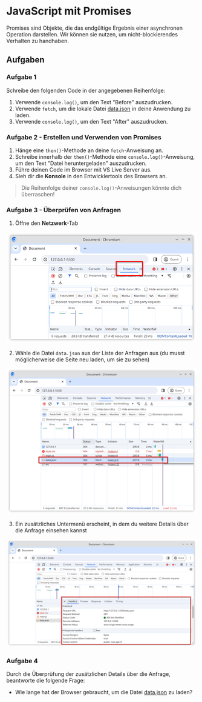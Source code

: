 # JavaScript mit Promises

Promises sind Objekte, die das endgültige Ergebnis einer asynchronen Operation darstellen. Wir können sie nutzen, um nicht-blockierendes Verhalten zu handhaben.

## Aufgaben

### Aufgabe 1

Schreibe den folgenden Code in der angegebenen Reihenfolge:

1. Verwende `console.log()`, um den Text "Before" auszudrucken.
2. Verwende `fetch`, um die lokale Datei [data.json](./data.json) in deine Anwendung zu laden.
3. Verwende `console.log()`, um den Text "After" auszudrucken.

### Aufgabe 2 - Erstellen und Verwenden von Promises

1. Hänge eine `then()`-Methode an deine `fetch`-Anweisung an.
2. Schreibe innerhalb der `then()`-Methode eine `console.log()`-Anweisung, um den Text "Datei heruntergeladen" auszudrucken.
3. Führe deinen Code im Browser mit VS Live Server aus.
4. Sieh dir die **Konsole** in den Entwicklertools des Browsers an.

> Die Reihenfolge deiner `console.log()`-Anweisungen könnte dich überraschen!

### Aufgabe 3 - Überprüfen von Anfragen

1. Öffne den **Netzwerk**-Tab

![Netzwerk-Tab](./reference-1.png)

2. Wähle die Datei `data.json` aus der Liste der Anfragen aus (du musst möglicherweise die Seite neu laden, um sie zu sehen)

![data.json](./reference-2.png)

3. Ein zusätzliches Untermenü erscheint, in dem du weitere Details über die Anfrage einsehen kannst

![Details](./reference-3.png)

### Aufgabe 4

Durch die Überprüfung der zusätzlichen Details über die Anfrage, beantworte die folgende Frage:

- Wie lange hat der Browser gebraucht, um die Datei [data.json](./data.json) zu laden?
